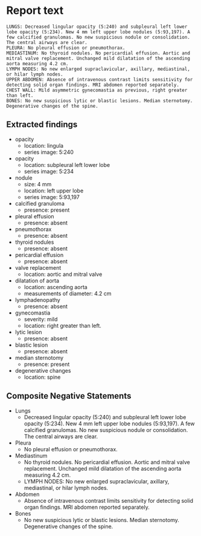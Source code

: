 # Report text

```text
LUNGS: Decreased lingular opacity (5:240) and subpleural left lower lobe opacity (5:234). New 4 mm left upper lobe nodules (5:93,197). A few calcified granulomas. No new suspicious nodule or consolidation. The central airways are clear.
PLEURA: No pleural effusion or pneumothorax.
MEDIASTINUM: No thyroid nodules. No pericardial effusion. Aortic and mitral valve replacement. Unchanged mild dilatation of the ascending aorta measuring 4.2 cm.
LYMPH NODES: No new enlarged supraclavicular, axillary, mediastinal, or hilar lymph nodes.
UPPER ABDOMEN: Absence of intravenous contrast limits sensitivity for detecting solid organ findings. MRI abdomen reported separately.
CHEST WALL: Mild asymmetric gynecomastia as previous, right greater than left.
BONES: No new suspicious lytic or blastic lesions. Median sternotomy. Degenerative changes of the spine.
```

## Extracted findings

- opacity
  - location: lingula
  - series image: 5:240
- opacity
  - location: subpleural left lower lobe
  - series image: 5:234
- nodule
  - size: 4 mm
  - location: left upper lobe
  - series image: 5:93,197
- calcified granuloma
  - presence: present
- pleural effusion
  - presence: absent
- pneumothorax
  - presence: absent
- thyroid nodules
  - presence: absent
- pericardial effusion
  - presence: absent
- valve replacement
  - location: aortic and mitral valve
- dilatation of aorta
  - location: ascending aorta
  - measurements of diameter: 4.2 cm
- lymphadenopathy
  - presence: absent
- gynecomastia
  - severity: mild
  - location: right greater than left.
- lytic lesion
  - presence: absent
- blastic lesion
  - presence: absent
- median sternotomy
  - presence: present
- degenerative changes
  - location: spine

## Composite Negative Statements

- Lungs
  - Decreased lingular opacity (5:240) and subpleural left lower lobe opacity (5:234). New 4 mm left upper lobe nodules (5:93,197). A few calcified granulomas. No new suspicious nodule or consolidation. The central airways are clear.
- Pleura
  - No pleural effusion or pneumothorax.
- Mediastinum
  - No thyroid nodules. No pericardial effusion. Aortic and mitral valve replacement. Unchanged mild dilatation of the ascending aorta measuring 4.2 cm.
  - LYMPH NODES: No new enlarged supraclavicular, axillary, mediastinal, or hilar lymph nodes.
- Abdomen
  - Absence of intravenous contrast limits sensitivity for detecting solid organ findings. MRI abdomen reported separately.
- Bones
  - No new suspicious lytic or blastic lesions. Median sternotomy. Degenerative changes of the spine.
  